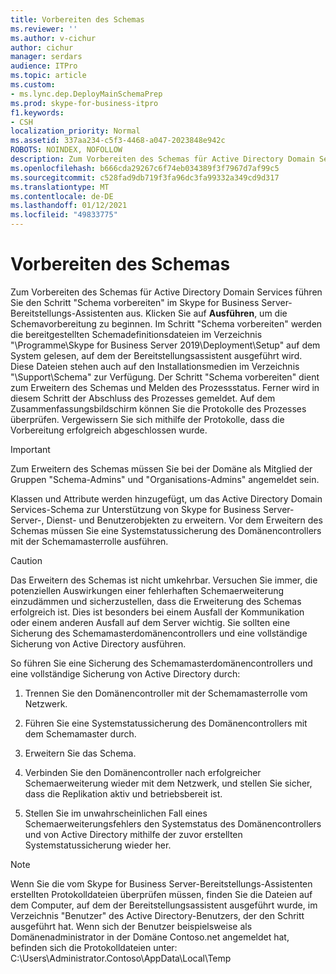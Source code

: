 ```yaml
---
title: Vorbereiten des Schemas
ms.reviewer: ''
ms.author: v-cichur
author: cichur
manager: serdars
audience: ITPro
ms.topic: article
ms.custom:
- ms.lync.dep.DeployMainSchemaPrep
ms.prod: skype-for-business-itpro
f1.keywords:
- CSH
localization_priority: Normal
ms.assetid: 337aa234-c5f3-4468-a047-2023848e942c
ROBOTS: NOINDEX, NOFOLLOW
description: Zum Vorbereiten des Schemas für Active Directory Domain Services führen Sie den Schritt "Schema vorbereiten" im Skype for Business Server-Bereitstellungs-Assistenten aus. Klicken Sie auf Ausführen, um die Schemavorbereitung zu beginnen.
ms.openlocfilehash: b666cda29267c6f74eb034389f3f7967d7af99c5
ms.sourcegitcommit: c528fad9db719f3fa96dc3fa99332a349cd9d317
ms.translationtype: MT
ms.contentlocale: de-DE
ms.lasthandoff: 01/12/2021
ms.locfileid: "49833775"
---
```

# <a name="prepare-schema"></a>Vorbereiten des Schemas
 
Zum Vorbereiten des Schemas für Active Directory Domain Services führen Sie den Schritt "Schema vorbereiten" im Skype for Business Server-Bereitstellungs-Assistenten aus. Klicken Sie auf **Ausführen**, um die Schemavorbereitung zu beginnen. Im Schritt "Schema vorbereiten" werden die bereitgestellten Schemadefinitionsdateien im Verzeichnis "\Programme\Skype for Business Server 2019\Deployment\Setup" auf dem System gelesen, auf dem der Bereitstellungsassistent ausgeführt wird. Diese Dateien stehen auch auf den Installationsmedien im Verzeichnis "\Support\Schema" zur Verfügung. Der Schritt "Schema vorbereiten" dient zum Erweitern des Schemas und Melden des Prozessstatus. Ferner wird in diesem Schritt der Abschluss des Prozesses gemeldet. Auf dem Zusammenfassungsbildschirm können Sie die Protokolle des Prozesses überprüfen. Vergewissern Sie sich mithilfe der Protokolle, dass die Vorbereitung erfolgreich abgeschlossen wurde.
  
> [!IMPORTANT]
> Zum Erweitern des Schemas müssen Sie bei der Domäne als Mitglied der Gruppen "Schema-Admins" und "Organisations-Admins" angemeldet sein. 
  
Klassen und Attribute werden hinzugefügt, um das Active Directory Domain Services-Schema zur Unterstützung von Skype for Business Server-Server-, Dienst- und Benutzerobjekten zu erweitern. Vor dem Erweitern des Schemas müssen Sie eine Systemstatussicherung des Domänencontrollers mit der Schemamasterrolle ausführen. 
  
> [!CAUTION]
> Das Erweitern des Schemas ist nicht umkehrbar. Versuchen Sie immer, die potenziellen Auswirkungen einer fehlerhaften Schemaerweiterung einzudämmen und sicherzustellen, dass die Erweiterung des Schemas erfolgreich ist. Dies ist besonders bei einem Ausfall der Kommunikation oder einem anderen Ausfall auf dem Server wichtig. Sie sollten eine Sicherung des Schemamasterdomänencontrollers und eine vollständige Sicherung von Active Directory ausführen. 
  
So führen Sie eine Sicherung des Schemamasterdomänencontrollers und eine vollständige Sicherung von Active Directory durch:
  
1. Trennen Sie den Domänencontroller mit der Schemamasterrolle vom Netzwerk.
    
2. Führen Sie eine Systemstatussicherung des Domänencontrollers mit dem Schemamaster durch.
    
3. Erweitern Sie das Schema.
    
4. Verbinden Sie den Domänencontroller nach erfolgreicher Schemaerweiterung wieder mit dem Netzwerk, und stellen Sie sicher, dass die Replikation aktiv und betriebsbereit ist.
    
5. Stellen Sie im unwahrscheinlichen Fall eines Schemaerweiterungsfehlers den Systemstatus des Domänencontrollers und von Active Directory mithilfe der zuvor erstellten Systemstatussicherung wieder her.
    
> [!NOTE]
> Wenn Sie die vom Skype for Business Server-Bereitstellungs-Assistenten erstellten Protokolldateien überprüfen müssen, finden Sie die Dateien auf dem Computer, auf dem der Bereitstellungsassistent ausgeführt wurde, im Verzeichnis "Benutzer" des Active Directory-Benutzers, der den Schritt ausgeführt hat. Wenn sich der Benutzer beispielsweise als Domänenadministrator in der Domäne Contoso.net angemeldet hat, befinden sich die Protokolldateien unter: C:\Users\Administrator.Contoso\AppData\Local\Temp 
  

